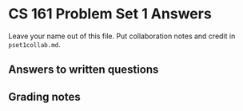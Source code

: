 CS 161 Problem Set 1 Answers
============================
Leave your name out of this file. Put collaboration notes and credit in
`pset1collab.md`.

Answers to written questions
----------------------------

Grading notes
-------------
